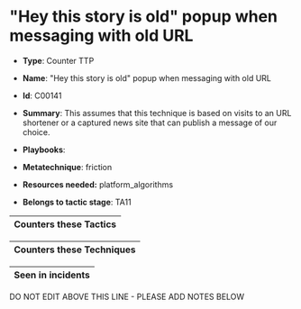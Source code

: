 # "Hey this story is old" popup when messaging with old URL

* **Type**: Counter TTP

* **Name**: "Hey this story is old" popup when messaging with old URL

* **Id**: C00141

* **Summary**: This assumes that this technique is based on visits to an URL shortener or a captured news site that can publish a message of our choice.

* **Playbooks**: 

* **Metatechnique**: friction

* **Resources needed:** platform_algorithms

* **Belongs to tactic stage**: TA11


| Counters these Tactics |
| ---------------------- |



| Counters these Techniques |
| ------------------------- |



| Seen in incidents |
| ----------------- |


DO NOT EDIT ABOVE THIS LINE - PLEASE ADD NOTES BELOW